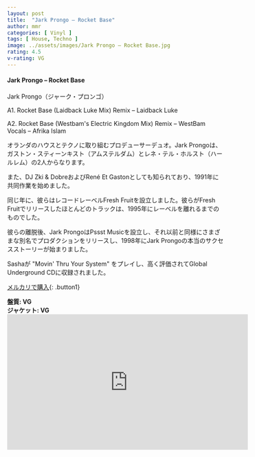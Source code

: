 ```yaml
---
layout: post
title:  "Jark Prongo – Rocket Base"
author: mmr
categories: [ Vinyl ]
tags: [ House, Techno ]
image: ../assets/images/Jark Prongo – Rocket Base.jpg
rating: 4.5
v-rating: VG
---
```


#### Jark Prongo – Rocket Base

Jark Prongo（ジャーク・プロンゴ）

A1. Rocket Base (Laidback Luke Mix) Remix – Laidback Luke

A2. Rocket Base (Westbam's Electric Kingdom Mix) Remix – WestBam
Vocals – Afrika Islam

オランダのハウスとテクノに取り組むプロデューサーデュオ。Jark Prongoは、ガストン・スティーンキスト（アムステルダム）とレネ・テル・ホルスト（ハールレム）の2人からなります。

また、DJ Zki & DobreおよびRené Et Gastonとしても知られており、1991年に共同作業を始めました。

同じ年に、彼らはレコードレーベルFresh Fruitを設立しました。彼らがFresh Fruitでリリースしたほとんどのトラックは、1995年にレーベルを離れるまでのものでした。

彼らの離脱後、Jark ProngoはPssst Musicを設立し、それ以前と同様にさまざまな別名でプロダクションをリリースし、1998年にJark Prongoの本当のサクセスストーリーが始まりました。

Sashaが "Movin' Thru Your System" をプレイし、高く評価されてGlobal Underground CDに収録されました。

[メルカリで購入](https://jp.mercari.com/item/m77384976363?afid=6142608987){: .button1}

<div class="mt-4 mb-4 d-flex align-items-center">
<strong class="mr-1">盤質: VG</strong>
</div>
<div class="mt-4 mb-4 d-flex align-items-center">
<strong class="mr-1">ジャケット: VG</strong>
</div>

<iframe width="560" height="315" src="https://www.youtube.com/embed/SVHP1DUjwcc?si=jZiVKD9L-0h86aa0" title="YouTube video player" frameborder="0" allow="accelerometer; autoplay; clipboard-write; encrypted-media; gyroscope; picture-in-picture; web-share" referrerpolicy="strict-origin-when-cross-origin" allowfullscreen></iframe>